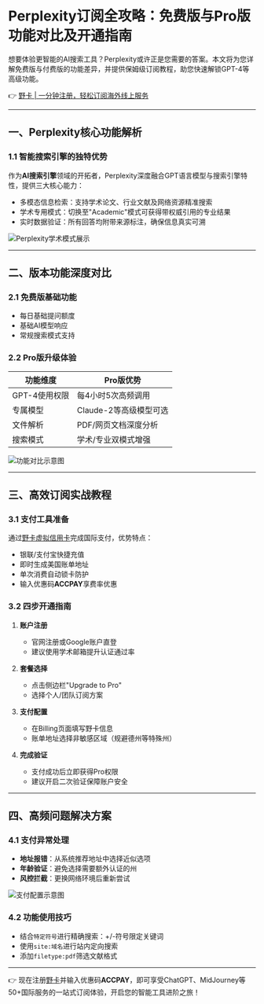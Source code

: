 # Perplexity订阅全攻略：免费版与Pro版功能对比及开通指南

想要体验更智能的AI搜索工具？Perplexity或许正是您需要的答案。本文将为您详解免费版与付费版的功能差异，并提供保姆级订阅教程，助您快速解锁GPT-4等高级功能。

👉 [野卡 | 一分钟注册，轻松订阅海外线上服务](https://bbtdd.com/yeka)

---

## 一、Perplexity核心功能解析
### 1.1 智能搜索引擎的独特优势
作为**AI搜索引擎**领域的开拓者，Perplexity深度融合GPT语言模型与搜索引擎特性，提供三大核心能力：
- 多模态信息检索：支持学术论文、行业文献及网络资源精准搜索
- 学术专用模式：切换至"Academic"模式可获得带权威引用的专业结果
- 实时数据验证：所有回答均附带来源标注，确保信息真实可溯

![Perplexity学术模式展示](https://bbtdd.com/wp-content/uploads/img/737869191.webp)

---

## 二、版本功能深度对比
### 2.1 免费版基础功能
- 每日基础提问额度
- 基础AI模型响应
- 常规搜索模式支持

### 2.2 Pro版升级体验
| 功能维度       | Pro版优势                 |
|----------------|--------------------------|
| GPT-4使用权限  | 每4小时5次高频调用       |
| 专属模型       | Claude-2等高级模型可选   |
| 文件解析       | PDF/网页文档深度分析     |
| 搜索模式       | 学术/专业双模式增强      |

![功能对比示意图](https://bbtdd.com/wp-content/uploads/img/00457269.webp)

---

## 三、高效订阅实战教程
### 3.1 支付工具准备
通过[野卡虚拟信用卡](https://bbtdd.com/yeka)完成国际支付，优势特点：
- 银联/支付宝快捷充值
- 即时生成美国账单地址
- 单次消费自动锁卡防护
- 输入优惠码**ACCPAY**享费率优惠

### 3.2 四步开通指南
1. **账户注册**
   - 官网注册或Google账户直登
   - 建议使用学术邮箱提升认证通过率

2. **套餐选择**
   - 点击侧边栏"Upgrade to Pro"
   - 选择个人/团队订阅方案

3. **支付配置**
   - 在Billing页面填写野卡信息
   - 账单地址选择非敏感区域（规避德州等特殊州）

4. **完成验证**
   - 支付成功后立即获得Pro权限
   - 建议开启二次验证保障账户安全

---

## 四、高频问题解决方案
### 4.1 支付异常处理
- **地址报错**：从系统推荐地址中选择近似选项
- **年龄验证**：避免选择需要额外认证的州
- **风控拦截**：更换网络环境后重新尝试

![支付配置示意图](https://bbtdd.com/wp-content/uploads/img/138319026.webp)

### 4.2 功能使用技巧
- 结合`特定符号`进行精确搜索：+/-符号限定关键词
- 使用`site:域名`进行站内定向搜索
- 添加`filetype:pdf`筛选文献格式

---

👉 现在注册[野卡](https://bbtdd.com/yeka)并输入优惠码**ACCPAY**，即可享受ChatGPT、MidJourney等50+国际服务的一站式订阅体验，开启您的智能工具进阶之旅！
